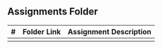 ## Assignments Folder
|  #  | Folder Link | Assignment Description |
|:---:| ----------- | ---------------------- |
|     |             |                        |
